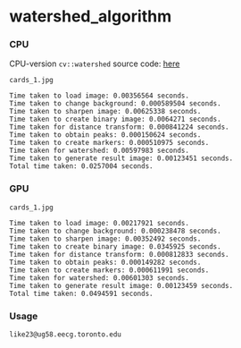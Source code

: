 # watershed_algorithm

### CPU
CPU-version `cv::watershed` source code: [here](https://github.com/opencv/opencv/blob/ff639d11d4a1533078e84c3514c9bb0cfe98defe/modules/imgproc/src/segmentation.cpp#L88-L326)

`cards_1.jpg`
```shell
Time taken to load image: 0.00356564 seconds.
Time taken to change background: 0.000589504 seconds.
Time taken to sharpen image: 0.00625338 seconds.
Time taken to create binary image: 0.0064271 seconds.
Time taken for distance transform: 0.000841224 seconds.
Time taken to obtain peaks: 0.000150624 seconds.
Time taken to create markers: 0.000510975 seconds.
Time taken for watershed: 0.00597983 seconds.
Time taken to generate result image: 0.00123451 seconds.
Total time taken: 0.0257004 seconds.
```
### GPU
`cards_1.jpg`
```shell
Time taken to load image: 0.00217921 seconds.
Time taken to change background: 0.000238478 seconds.
Time taken to sharpen image: 0.00352492 seconds.
Time taken to create binary image: 0.0345925 seconds.
Time taken for distance transform: 0.000812833 seconds.
Time taken to obtain peaks: 0.000149282 seconds.
Time taken to create markers: 0.000611991 seconds.
Time taken for watershed: 0.00601303 seconds.
Time taken to generate result image: 0.00123459 seconds.
Total time taken: 0.0494591 seconds.
```

### Usage
`like23@ug58.eecg.toronto.edu`
